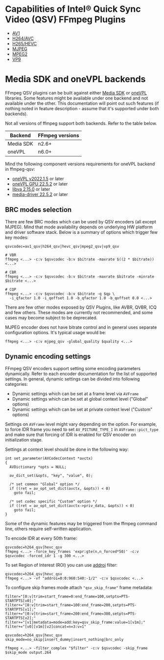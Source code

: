 # Capabilities of Intel® Quick Sync Video (QSV) FFmpeg Plugins

* [AV1](./av1.md)
* [H264/AVC](./h264.md)
* [H265/HEVC](./h265.md)
* [MJPEG](./mjpeg.md)
* [MPEG2](./mpeg2.md)
* [VP9](./vp9.md)

# Media SDK and oneVPL backends

FFmpeg QSV plugins can be built against either
  [Media SDK](https://github.com/Intel-Media-SDK/MediaSDK) or
  [oneVPL](https://github.com/oneapi-src/oneVPL) libraries.
Some features might be available under one backend and not available under the
other. This documentation will point out such features (if nothing noted in feature
description - assume that it's supported under both backends).

Not all versions of ffmpeg support both backends. Refer to the table below.

| Backend   | FFmpeg versions  |
| --------- | ---------------- |
| Media SDK | n2.6+            |
| oneVPL    | n6.0+            |

Mind the following component versions requirements for oneVPL backend in ffmpeg-qsv:

* [oneVPL v2022.1.5](https://github.com/oneapi-src/oneVPL/releases/tag/v2022.1.5) or later
* [oneVPL GPU 22.5.2](https://github.com/oneapi-src/oneVPL-intel-gpu/releases/tag/intel-onevpl-22.5.2) or later
* [libva 2.15.0](https://github.com/intel/libva/releases/tag/2.15.0) or later
* [media-driver 22.5.2](https://github.com/intel/media-driver/releases/tag/intel-media-22.5.2) or later

## BRC modes selection

There are few BRC modes which can be used by QSV encoders (all except MJPEG). Mind
that mode availability depends on underlying HW platform and driver software stack.
Below is a summary of options which trigger few key modes:

```
qsvcodec=av1_qsv|h264_qsv|hevc_qsv|mpeg2_qsv|vp9_qsv

# VBR
ffmpeg <...> -c:v $qsvcodec -b:v $bitrate -maxrate $((2 * $bitrate)) <...>

# CBR
ffmpeg <...> -c:v $qsvcodec -b:v $bitrate -maxrate $bitrate -minrate $bitrate <...>

# CQP
ffmpeg <...> -c:v $qsvcodec -b:v $bitrate -q $qp \
  -i_qfactor 1.0 -i_qoffset 1.0 -b_qfactor 1.0 -b_qoffset 0.0 <...>
```

There are few other modes exposed by QSV Plugins, like AVBR, QVBR, ICQ and few others.
These modes are currently not recommended, and some cases may become subject to be
deprecated.

MJPEG encoder does not have bitrate control and in general uses separate configuration
options. It's typical usage would be:

```
ffmpeg <...> -c:v mjpeg_qsv -global_quality $quality <...>
```

## Dynamic encoding settings

FFmpeg QSV encoders support setting some encoding parameters dynamically. Refer to each encoder
documentation for the list of supported settings. In general, dynamic settings сan be divided
into following categories:

* Dynamic settings which can be set at a frame level via `AVFrame`
* Dynamic settings which can be set at global context level ("Global" options)
* Dynamic settings which can be set at private context level ("Custom" options)

Settings on `AVFrame` level might vary depending on the option. For example, to force IDR
frame you need to set `AV_PICTURE_TYPE_I` in `AVFrame::pict_type` and make sure that forcing
of IDR is enabled for QSV encoder on initialization stage.

Settings at context level should be done in the following way:

```
int set_parameter(AVCodecContext *avctx)
{
  AVDictionary *opts = NULL;

  av_dict_set(&opts, "key", "value", 0);

  /* set common "Global" option */
  if ((ret = av_opt_set_dict(avctx, &opts)) < 0)
    goto fail;

  /* set codec specific "Custom" option */
  if ((ret = av_opt_set_dict(avctx->priv_data, &opts)) < 0)
    goto fail;
}
```

Some of the dynamic features may be triggered from the ffmpeg command line, others require
self-written application.

To encode IDR at every 50th frame:

    qsvcodec=h264_qsv|hevc_qsv
    ffmpeg <...> -force_key_frames 'expr:gte(n,n_forced*50)' -c:v $qsvcodec -forced_idr 1 -g 300 <...>

To set Region of Interest (ROI) you can use [addroi](https://ffmpeg.org/ffmpeg-filters.html#addroi) filter:

    qsvcodec=h264_qsv|hevc_qsv
    ffmpeg <...> -vf "addroi=0:0:960:540:-1/2" -c:v $qsvcodec <...>

To configure skip frames mode attach `"qsv_skip_frame"` frame metadata:

    filter="[0:v]trim=start_frame=0:end_frame=100,setpts=PTS-STARTPTS[v0];"
    filter+="[0:v]trim=start_frame=100:end_frame=200,setpts=PTS-STARTPTS[v1];"
    filter+="[0:v]trim=start_frame=200:end_frame=300,setpts=PTS-STARTPTS[v2];"
    filter+="[v1]metadata=mode=add:key=qsv_skip_frame:value=1[v1m];"
    filter+="[v0][v1m][v2]concat=n=3:v=1"

    qsvcodec=h264_qsv|hevc_qsv
    skip_mode=no_skip|insert_dummy|insert_nothing|brc_only

    ffmpeg <...> -filter_complex "$filter" -c:v $qsvcodec -skip_frame $skip_mode output.264

